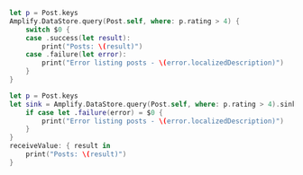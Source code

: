 <amplify-block-switcher>

<amplify-block name="Listener (iOS 11+)">

```swift
let p = Post.keys
Amplify.DataStore.query(Post.self, where: p.rating > 4) {
    switch $0 {
    case .success(let result):
        print("Posts: \(result)")
    case .failure(let error):
        print("Error listing posts - \(error.localizedDescription)")
    }
}
```

</amplify-block>

<amplify-block name="Combine (iOS 13+)">

```swift
let p = Post.keys
let sink = Amplify.DataStore.query(Post.self, where: p.rating > 4).sink {
    if case let .failure(error) = $0 {
        print("Error listing posts - \(error.localizedDescription)")
    }
}
receiveValue: { result in
    print("Posts: \(result)")
}
```

</amplify-block>

</amplify-block-switcher>
